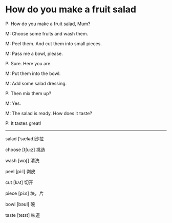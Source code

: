 # How do you make a fruit salad
P: How do you make a fruit salad, Mum?

M: Choose some fruits and wash them.

M: Peel them. And cut them into small pieces.

M: Pass me a bowl, please.

P: Sure. Here you are.

M: Put them into the bowl.

M: Add some salad dressing.

P: Then mix them up?

M: Yes.

M: The salad is ready. How does it taste?

P: It tastes great!

---------------------------------------------

salad [ˈsæləd]沙拉

choose [tʃu:z] 挑选

wash [wɒʃ] 清洗

peel [pi:l] 剥皮

cut [kʌt] 切开

piece [pi:s] 块，片

bowl [bəʊl] 碗

taste [teɪst] 味道
